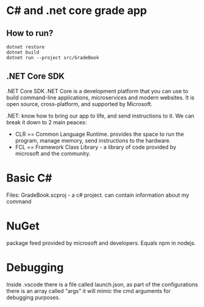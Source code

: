 # C# and .net core grade app

## How to run?
```
dotnet restore
dotnet build
dotnet run --project src/GradeBook

```

## .NET Core SDK
.NET Core SDK
.NET Core is a development platform that you can use to build command-line applications, microservices and modern websites. It is open source, cross-platform, and supported by Microsoft.


.NET: know how to bring our app to life, and send instructions to it. We can break it down to 2 main peaces: 
* CLR == Common Language Runtime. provides the space to run the program, manage memory, send instructions to the hardware.
* FCL == Framework Class Library - a library of code provided by microsoft and the community.

# Basic C#
Files:
GradeBook.scproj - a c# project. can contain information about my command

# NuGet
package feed provided by microsoft and developers. Equals npm in nodejs.


# Debugging
Inside .vscode there is a file called launch.json, as part of the configurations there is an array called "args" it will mimic the cmd arguments for debugging purposes.
